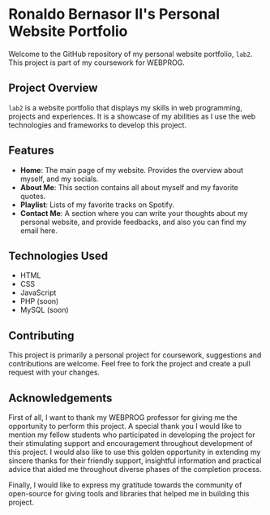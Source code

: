 # Ronaldo Bernasor II's Personal Website Portfolio
Welcome to the GitHub repository of my personal website portfolio, `lab2`. This project is part of my coursework for WEBPROG.

## Project Overview
`lab2` is a website portfolio that displays my skills in web programming, projects and experiences. It is a showcase of my abilities as I use the web technologies and frameworks to develop this project.

## Features
- **Home**: The main page of my website. Provides the overview about myself, and my socials.
- **About Me**: This section contains all about myself and my favorite quotes.
- **Playlist**: Lists of my favorite tracks on Spotify.
- **Contact Me**: A section where you can write your thoughts about my personal website, and provide feedbacks, and also you can find my email here.

## Technologies Used
- HTML
- CSS
- JavaScript
- PHP (soon)
- MySQL (soon)

## Contributing
This project is primarily a personal project for coursework, suggestions and contributions are welcome. Feel free to fork the project and create a pull request with your changes.

## Acknowledgements
First of all, I want to thank my WEBPROG professor for giving me the opportunity to perform this project. A special thank you I would like to mention my fellow students who participated in developing the project for their stimulating support and encouragement throughout development of this project. I would also like to use this golden opportunity in extending my sincere thanks for their friendly support, insightful information and practical advice that aided me throughout diverse phases of the completion process.

Finally, I would like to express my gratitude towards the community of open-source for giving tools and libraries that helped me in building this project.
